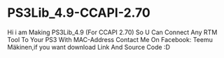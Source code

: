 # PS3Lib_4.9-CCAPI-2.70
Hi i am Making PS3Lib_4.9 (For CCAPI 2.70) So U Can Connect Any RTM Tool To Your PS3 With MAC-Address Contact Me On Facebook: Teemu Mäkinen,if you want download Link And Source Code :D
